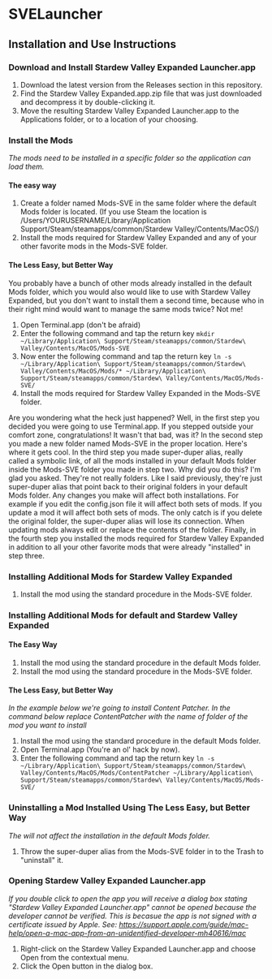 # SVELauncher

## Installation and Use Instructions

### Download and Install Stardew Valley Expanded Launcher.app

1. Download the latest version from the Releases section in this repository.
2. Find the Stardew Valley Expanded.app.zip file that was just downloaded and decompress it by double-clicking it.
3. Move the resulting Stardew Valley Expanded Launcher.app to the Applications folder, or to a location of your choosing.

### Install the Mods

*The mods need to be installed in a specific folder so the application can load them.*

#### The easy way

1. Create a folder named Mods-SVE in the same folder where the default Mods folder is located.
(If you use Steam the location is /Users/YOURUSERNAME/Library/Application Support/Steam/steamapps/common/Stardew Valley/Contents/MacOS/)
2. Install the mods required for Stardew Valley Expanded and any of your other favorite mods in the Mods-SVE folder.

#### The Less Easy, but Better Way

You probably have a bunch of other mods already installed in the default Mods folder, which you would also would like to use with Stardew Valley Expanded, but you don't want to install them a second time, because who in their right mind would want to manage the same mods twice? Not me!

1. Open Terminal.app (don't be afraid)
2. Enter the following command and tap the return key
`mkdir ~/Library/Application\ Support/Steam/steamapps/common/Stardew\ Valley/Contents/MacOS/Mods-SVE`
3. Now enter the following command and tap the return key
`ln -s ~/Library/Application\ Support/Steam/steamapps/common/Stardew\ Valley/Contents/MacOS/Mods/* ~/Library/Application\ Support/Steam/steamapps/common/Stardew\ Valley/Contents/MacOS/Mods-SVE/`
4. Install the mods required for Stardew Valley Expanded in the Mods-SVE folder.

Are you wondering what the heck just happened? Well, in the first step you decided you were going to use Terminal.app. If you stepped outside your comfort zone, congratulations! It wasn't that bad, was it? In the second step you made a new folder named Mods-SVE in the proper location. Here's where it gets cool. In the third step you made super-duper alias, really called a symbolic link, of all the mods installed in your default Mods folder inside the Mods-SVE folder you made in step two. Why did you do this? I'm glad you asked. They're not really folders. Like I said previously, they're just super-duper alias that point back to their original folders in your default Mods folder. Any changes you make will affect both installations. For example if you edit the config.json file it will affect both sets of mods. If you update a mod it will affect both sets of mods. The only catch is if you delete the original folder, the super-duper alias will lose its connection. When updating mods always edit or replace the contents of the folder. Finally, in the fourth step you installed the mods required for Stardew Valley Expanded in addition to all your other favorite mods that were already "installed" in step three.

### Installing Additional Mods for Stardew Valley Expanded

1. Install the mod using the standard procedure in the Mods-SVE folder.

### Installing Additional Mods for default and Stardew Valley Expanded

#### The Easy Way

1. Install the mod using the standard procedure in the default Mods folder.
2. Install the mod using the standard procedure in the Mods-SVE folder.

#### The Less Easy, but Better Way

*In the example below we're going to install Content Patcher. In the command below replace ContentPatcher with the name of folder of the mod you want to install*

1. Install the mod using the standard procedure in the default Mods folder.
2. Open Terminal.app (You're an ol' hack by now).
3. Enter the following command and tap the return key
`ln -s ~/Library/Application\ Support/Steam/steamapps/common/Stardew\ Valley/Contents/MacOS/Mods/ContentPatcher ~/Library/Application\ Support/Steam/steamapps/common/Stardew\ Valley/Contents/MacOS/Mods-SVE/`

### Uninstalling a Mod Installed Using The Less Easy, but Better Way

*The will not affect the installation in the default Mods folder.*

1. Throw the super-duper alias from the Mods-SVE folder in to the Trash to "uninstall" it.

### Opening Stardew Valley Expanded Launcher.app

*If you double click to open the app you will receive a dialog box stating "Stardew Valley Expanded Launcher.app" cannot be opened because the developer cannot be verified. This is becasue the app is not signed with a certificate issued by Apple. See: https://support.apple.com/guide/mac-help/open-a-mac-app-from-an-unidentified-developer-mh40616/mac*

1. Right-click on the Stardew Valley Expanded Launcher.app and choose Open from the contextual menu.
2. Click the Open button in the dialog box.
